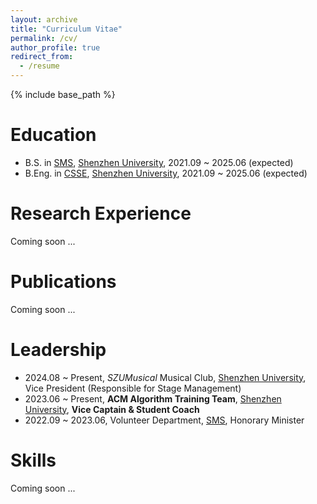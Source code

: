 ```yaml
---
layout: archive
title: "Curriculum Vitae"
permalink: /cv/
author_profile: true
redirect_from:
  - /resume
---
```


{% include base_path %}

Education
======
* B.S. in [SMS](https://math.szu.edu.cn/), [Shenzhen University](https://www.szu.edu.cn/), 2021.09 ~ 2025.06 (expected)
* B.Eng. in [CSSE](https://csse.szu.edu.cn/), [Shenzhen University](https://www.szu.edu.cn/), 2021.09 ~ 2025.06 (expected)

Research Experience
======

Coming soon ...

<!-- * Spring 2024: Academic Pages Collaborator
  * Github University
  * Duties includes: Updates and improvements to template
  * Supervisor: The Users

* Fall 2015: Research Assistant
  * Github University
  * Duties included: Merging pull requests
  * Supervisor: Professor Hub

* Summer 2015: Research Assistant
  * Github University
  * Duties included: Tagging issues
  * Supervisor: Professor Git -->

Publications
======

Coming soon ...

  <!-- <ul>{% for post in site.publications reversed %}
    {% include archive-single-cv.html %}
  {% endfor %}</ul> -->
  
Leadership
======
* 2024.08 ~ Present, *SZUMusical* Musical Club, [Shenzhen University](https://www.szu.edu.cn/), Vice President (Responsible for Stage Management)
* 2023.06 ~ Present, **ACM Algorithm Training Team**, [Shenzhen University](https://www.szu.edu.cn/), **Vice Captain & Student Coach**
* 2022.09 ~ 2023.06, Volunteer Department, [SMS](https://math.szu.edu.cn/), Honorary Minister

Skills
======

Coming soon ...

<!-- * Skill 1
* Skill 2
  * Sub-skill 2.1
  * Sub-skill 2.2
  * Sub-skill 2.3
* Skill 3 -->

<!-- Talks
======
  <ul>{% for post in site.talks reversed %}
    {% include archive-single-talk-cv.html  %}
  {% endfor %}</ul>

Teaching
======
  <ul>{% for post in site.teaching reversed %}
    {% include archive-single-cv.html %}
  {% endfor %}</ul> -->

